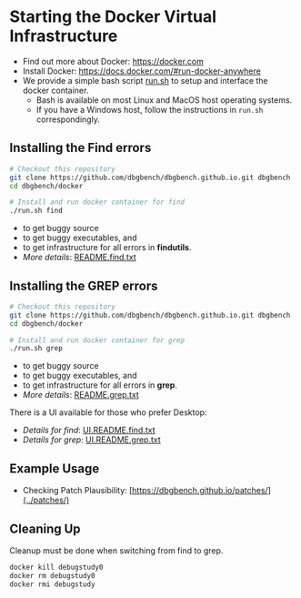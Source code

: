 # Starting the Docker Virtual Infrastructure
* Find out more about Docker: https://docker.com
* Install Docker: https://docs.docker.com/#run-docker-anywhere
* We provide a simple bash script [run.sh](run.sh) to setup and interface the docker container.
  * Bash is available on most Linux and MacOS host operating systems.
  * If you have a Windows host, follow the instructions in `run.sh` correspondingly.

## Installing the Find errors
```bash
# Checkout this repository
git clone https://github.com/dbgbench/dbgbench.github.io.git dbgbench
cd dbgbench/docker

# Install and run docker container for find
./run.sh find
```
* to get buggy source
* to get buggy executables, and  
* to get infrastructure for all errors in **findutils**.
* *More details*: [README.find.txt](README.find.txt)

## Installing the GREP errors
```bash
# Checkout this repository
git clone https://github.com/dbgbench/dbgbench.github.io.git dbgbench
cd dbgbench/docker

# Install and run docker container for grep
./run.sh grep
``` 
* to get buggy source
* to get buggy executables, and  
* to get infrastructure for all errors in **grep**.
* *More details*: [README.grep.txt](README.grep.txt)

There is a UI available for those who prefer Desktop:
* *Details for find*: [UI.README.find.txt](UI.README.find.txt)
* *Details for grep*: [UI.README.grep.txt](UI.README.grep.txt)

## Example Usage
* Checking Patch Plausibility: [https://dbgbench.github.io/patches/](../patches/)

## Cleaning Up
Cleanup must be done when switching from find to grep.
```bash
docker kill debugstudy0
docker rm debugstudy0
docker rmi debugstudy
```
